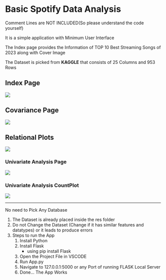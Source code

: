 <h1>Basic Spotify Data Analysis</h1>
<p>Comment Lines are NOT INCLUDED(So please understand the code yourself)</p>
<p>It is a simple application with Minimum User Interface</p>
<p>The Index page provides the Information of TOP 10 Best Streaming Songs of 2023 along with Cover Image</p>
<p>The Dataset is picked from <b>KAGGLE</b> that consists of 25 Columns and 953 Rows </p>
<h2>Index Page</h2>
<img src="https://github.com/phani-x507/Spotify-Data-Analysis/assets/128954663/5819aeef-7282-4e93-b07e-38450e4ac0ea">

<h2>Covariance Page</h2>
<img src="https://github.com/phani-x507/Spotify-Data-Analysis/assets/128954663/10b93ef6-9021-4dc0-a4c1-0359595e7a68)">


<h2>Relational Plots</h2>
<img src="https://github.com/phani-x507/Spotify-Data-Analysis/assets/128954663/9139807c-8e6a-4c0a-961f-d52e947ff101" >


<h3>Univariate Analysis Page</h3>
<img src="https://github.com/phani-x507/Spotify-Data-Analysis/assets/128954663/956972a9-c349-4bca-8606-76eb49adb5ce" >
<h3>Univariate Analysis CountPlot</h3>
<img src="https://github.com/phani-x507/Spotify-Data-Analysis/assets/128954663/75ffcd38-bb1f-4a9d-9ea8-faed6c6ddac7" >

----------------------------------------------------------------------------------
No need to Pick Any Database
1. The Dataset is already placed inside the res folder
2. Do not Change the Dataset (Change if it has similar features and datatypes) or it leads to produce errors
3. Steps to run the App
   1. Install Python
   2. Install Flask
        - using pip install Flask
   3. Open the Project File in VSCODE
   4. Run App.py
   5. Navigate to 127.0.0.1:5000 or any Port of running FLASK Local Server
   6. Done... The App Works
      
